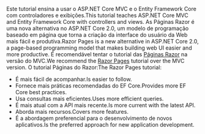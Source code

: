 <span data-ttu-id="0ff3c-101">Este tutorial ensina a usar o ASP.NET Core MVC e o Entity Framework Core com controladores e exibições.</span><span class="sxs-lookup"><span data-stu-id="0ff3c-101">This tutorial teaches ASP.NET Core MVC and Entity Framework Core with controllers and views.</span></span> <span data-ttu-id="0ff3c-102">As Páginas Razor é uma nova alternativa no ASP.NET Core 2.0, um modelo de programação baseado em página que torna a criação da interface do usuário da Web mais fácil e produtiva.</span><span class="sxs-lookup"><span data-stu-id="0ff3c-102">Razor Pages is a new alternative in ASP.NET Core 2.0, a page-based programming model that makes building web UI easier and more productive.</span></span> <span data-ttu-id="0ff3c-103">É recomendável tentar o tutorial das [Páginas Razor](xref:data/ef-rp/intro) na versão do MVC.</span><span class="sxs-lookup"><span data-stu-id="0ff3c-103">We recommend the [Razor Pages](xref:data/ef-rp/intro) tutorial over the MVC version.</span></span> <span data-ttu-id="0ff3c-104">O tutorial Páginas do Razor:</span><span class="sxs-lookup"><span data-stu-id="0ff3c-104">The Razor Pages tutorial:</span></span>

* <span data-ttu-id="0ff3c-105">É mais fácil de acompanhar.</span><span class="sxs-lookup"><span data-stu-id="0ff3c-105">Is easier to follow.</span></span>
* <span data-ttu-id="0ff3c-106">Fornece mais práticas recomendadas do EF Core.</span><span class="sxs-lookup"><span data-stu-id="0ff3c-106">Provides more EF Core best practices.</span></span>
* <span data-ttu-id="0ff3c-107">Usa consultas mais eficientes.</span><span class="sxs-lookup"><span data-stu-id="0ff3c-107">Uses more efficient queries.</span></span>
* <span data-ttu-id="0ff3c-108">É mais atual com a API mais recente.</span><span class="sxs-lookup"><span data-stu-id="0ff3c-108">Is more current with the latest API.</span></span>
* <span data-ttu-id="0ff3c-109">Aborda mais recursos.</span><span class="sxs-lookup"><span data-stu-id="0ff3c-109">Covers more features.</span></span>
* <span data-ttu-id="0ff3c-110">É a abordagem preferencial para o desenvolvimento de novos aplicativos.</span><span class="sxs-lookup"><span data-stu-id="0ff3c-110">Is the preferred approach for new application development.</span></span>
